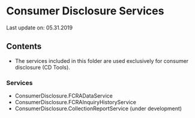# Consumer Disclosure Services
Last update on: 05.31.2019
## Contents

- The services included in this folder are used exclusively for consumer disclosure (CD Tools).  

### Services

- ConsumerDisclosure.FCRADataService
- ConsumerDisclosure.FCRAInquiryHistoryService
- ConsumerDisclosure.CollectionReportService (under development)
 

